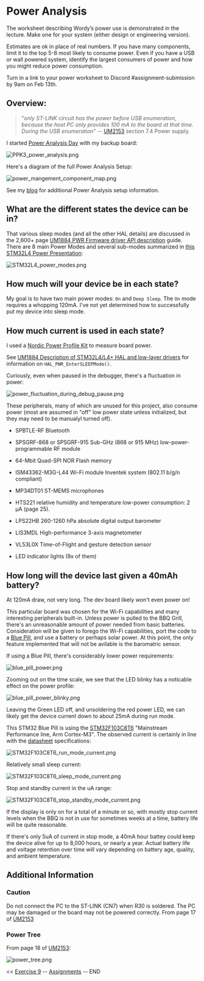 # Power Analysis

The worksheet describing Wordy’s power use is demonstrated in the lecture. Make one for your
system (either design or engineering version).

Estimates are ok in place of real numbers. If you have many components, limit it to the top 5-8
most likely to consume power. Even if you have a USB or wall powered system, identify the
largest consumers of power and how you might reduce power consumption.

Turn in a link to your power worksheet to Discord #assignment-submission by 9am on Feb 13th.

## Overview:

> "_only ST-LINK circuit has the power before USB enumeration, because the host PC only provides 100 mA to the board at that time. During the USB enumeration_"
-- [UM2153](https://www.st.com/resource/en/user_manual/um2153-discovery-kit-for-iot-node-multichannel-communication-with-stm32l4-stmicroelectronics.pdf) section 7.4 Power supply.

I started [Power Analysis Day](https://twitter.com/gojimmypi/status/1492178884883746820?s=20&t=vy_CMO37vpjmfwYx7sZaPw) with my backup board:
 
![PPK3_power_analysis.png](./images/PPK3_power_analysis.png)

Here's a diagram of the full Power Analysis Setup:

![power_mangement_component_map.png](./images/power_mangement_component_map.png)

See my [blog](https://gojimmypi.github.io/ppk2-power-analysis/) for additional Power Analysis setup information.

## What are the different states the device can be in?

That various sleep modes (and all the other HAL details) are discussed in the 2,600+ page [UM1884 PWR Firmware driver API description](https://www.st.com/resource/en/user_manual/dm00173145-description-of-stm32l4l4-hal-and-lowlayer-drivers-stmicroelectronics.pdf) guide. There are 8 main Power Modes and several sub-modes  summarized in [this STM32L4 Power Presentation](https://www.st.com/content/ccc/resource/training/technical/product_training/ce/57/a3/86/7a/3d/4d/87/STM32L4_System_Power.pdf/files/STM32L4_System_Power.pdf/jcr:content/translations/en.STM32L4_System_Power.pdf):

![STM32L4_power_modes.png](./images/STM32L4_power_modes.png)

## How much will your device be in each state?

My goal is to have two main power modes: `On` and `Deep Sleep`. The `On` mode requires a whopping 120mA. I've not yet determined how to successfully put my device into sleep mode.

## How much current is used in each state?

I used a [Nordic Power Profile Kit](https://www.nordicsemi.com/Products/Development-hardware/Power-Profiler-Kit-2) to measure board power.

See [UM1884 Description of STM32L4/L4+ HAL and low-layer drivers](https://www.st.com/resource/en/user_manual/dm00173145-description-of-stm32l4l4-hal-and-lowlayer-drivers-stmicroelectronics.pdf) for information on `HAL_PWR_EnterSLEEPMode()`.


Curiously, even when paused in the debugger, there's a fluctuation in power:

![power_fluctuation_during_debug_pause.png](./images/power_fluctuation_during_debug_pause.png)


These peripherals, many of which are unused for this project, also consume power (most are assumed in "off" low power state unless initialized, but they may need to be manualyl turned off).

* SPBTLE-RF Bluetooth

* SPSGRF-868 or SPSGRF-915 Sub-GHz (868 or 915 MHz) low-power-programmable RF module

* 64-Mbit Quad-SPI NOR Flash memory

* ISM43362-M3G-L44 Wi-Fi module Inventek system  (802.11 b/g/n compliant)

* MP34DT01 ST-MEMS microphones

* HTS221 relative humidity and temperature low-power consumption: 2 μA  (page 25).

* LPS22HB 260-1260 hPa absolute digital output barometer

* LIS3MDL High-performance 3-axis magnetometer

* VL53L0X Time-of-Flight and gesture detection sensor

* LED indicator lights (9x of them)

## How long will the device last given a 40mAh battery?

At 120mA draw, not very long. The dev board likely won't even power on!

This particular board was chosen for the Wi-Fi capabilities and many interesting peripherals built-in. Unless power is pulled to the BBQ Grill, there's an unreasonable amount of power needed
from basic batteries. Consideration will be given to forego the Wi-Fi capabilities, port the code to a [Blue Pill](https://hackaday.com/2021/01/20/blue-pill-vs-black-pill-transitioning-from-stm32f103-to-stm32f411/), 
and use a battery or perhaps solar power. At this point, the only feature implemented that will not be avilable is the baromatric sensor.

If using a Blue Pill, there's considerably lower power requirements:

![blue_pill_power.png](./images/blue_pill_power.png)

Zooming out on the time scale, we see that the LED blinky has a noticable effect on the power profile:

![blue_pill_power_blinky.png](./images/blue_pill_power_blinky.png)

Leaving the Green LED off, and unsoldering the red power LED, we can likely get the device current down to about 25mA during run mode.

This STM32 Blue Pill is using the [STM32F103C8T6](https://www.st.com/en/microcontrollers-microprocessors/stm32f103c8.html) "Mainstream Performance line, Arm Cortex-M3". 
The observed current is certainly in line with the [datasheet](https://www.st.com/resource/en/datasheet/stm32f103c8.pdf) specifications:

![STM32F103C8T6_run_mode_current.png](./images/STM32F103C8T6_run_mode_current.png)

Relatively small sleep current:

![STM32F103C8T6_sleep_mode_current.png](./images/STM32F103C8T6_sleep_mode_current.png)

Stop and standby current in the uA range:

![STM32F103C8T6_stop_standby_mode_current.png](./images/STM32F103C8T6_stop_standby_mode_current.png) 

If the display is only on for a total of a minute or so, with mostly stop current levels when the BBQ is not in use for sometimes weeks at a time, 
battery life will be quite reasonable.

If there's only 5uA of current in stop mode, a 40mA hour battey could keep the device alive for up to 8,000 hours, or nearly a year. Actual battery life and voltage retention
over time will vary depending on battery age, quality, and ambient temperature.


## Additional Information

### Caution

Do not connect the PC to the ST-LINK (CN7) when R30 is soldered. The PC may be damaged
or the board may not be powered correctly. From page 17 of [UM2153](https://www.st.com/resource/en/user_manual/um2153-discovery-kit-for-iot-node-multichannel-communication-with-stm32l4-stmicroelectronics.pdf)

### Power Tree

From page 18 of [UM2153](https://www.st.com/resource/en/user_manual/um2153-discovery-kit-for-iot-node-multichannel-communication-with-stm32l4-stmicroelectronics.pdf):

![power_tree.png](./images/power_tree.png)


<< [Exercise 9](./Exercise_9.md) -- [Assignments](./README.md) --  END